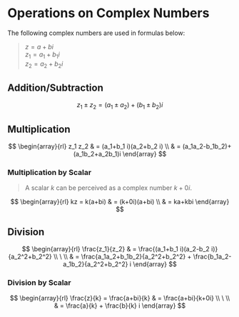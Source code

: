 # Operations on Complex Numbers

The following complex numbers are used in formulas below:

> $z = a + bi$  
> $z_1 = a_1 + b_1 i$  
> $z_2 = a_2 + b_2 i$

## Addition/Subtraction

$$
z_1 \pm z_2 = (a_1 \pm a_2) + (b_1 \pm b_2)i
$$

## Multiplication

$$
\begin{array}{rl}
z_1 z_2 & = (a_1+b_1 i)(a_2+b_2 i)
\\
& = (a_1a_2-b_1b_2)+(a_1b_2+a_2b_1)i
\end{array}
$$

### Multiplication by Scalar

> A scalar $k$ can be perceived as a complex number $k+0i$.

$$
\begin{array}{rl}
kz = k(a+bi) & = (k+0i)(a+bi)
\\
& = ka+kbi
\end{array}
$$

## Division

$$
\begin{array}{rl}
\frac{z_1}{z_2} & = \frac{(a_1+b_1 i)(a_2-b_2 i)}{a_2^2+b_2^2}
\\
\ 
\\
& = \frac{a_1a_2+b_1b_2}{a_2^2+b_2^2} + \frac{b_1a_2-a_1b_2}{a_2^2+b_2^2} i
\end{array}
$$

### Division by Scalar

$$
\begin{array}{rl}
\frac{z}{k} = \frac{a+bi}{k} & = \frac{a+bi}{k+0i}
\\
\ 
\\
& = \frac{a}{k} + \frac{b}{k} i
\end{array}
$$
